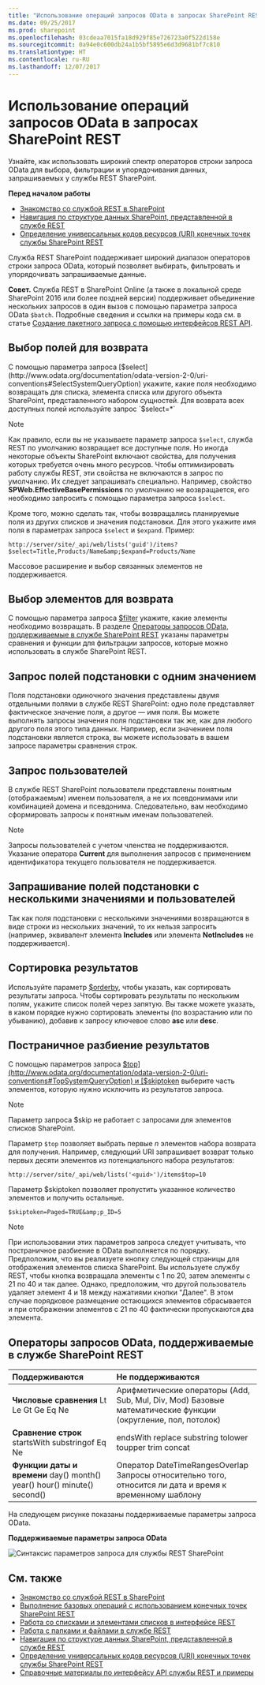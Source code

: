 ```yaml
---
title: "Использование операций запросов OData в запросах SharePoint REST"
ms.date: 09/25/2017
ms.prod: sharepoint
ms.openlocfilehash: 03cdeaa7015fa18d929f85e726723a0f522d158e
ms.sourcegitcommit: 0a94e0c600db24a1b5bf5895e6d3d9681bf7c810
ms.translationtype: HT
ms.contentlocale: ru-RU
ms.lasthandoff: 12/07/2017
---
```

# <a name="use-odata-query-operations-in-sharepoint-rest-requests"></a>Использование операций запросов OData в запросах SharePoint REST
Узнайте, как использовать широкий спектр операторов строки запроса OData для выбора, фильтрации и упорядочивания данных, запрашиваемых у службы REST SharePoint. 
 
 **Перед началом работы**
-  [Знакомство со службой REST в SharePoint](get-to-know-the-sharepoint-rest-service.md)
-  [Навигация по структуре данных SharePoint, представленной в службе REST](navigate-the-sharepoint-data-structure-represented-in-the-rest-service.md)
-  [Определение универсальных кодов ресурсов (URI) конечных точек службы SharePoint REST](determine-sharepoint-rest-service-endpoint-uris.md)
    
Служба REST SharePoint поддерживает широкий диапазон операторов строки запроса OData, который позволяет выбирать, фильтровать и упорядочивать запрашиваемые данные.
 
 **Совет.** Служба REST в SharePoint Online (а также в локальной среде SharePoint 2016 или более поздней версии) поддерживает объединение нескольких запросов в один вызов с помощью параметра запроса OData `$batch`. Подробные сведения и ссылки на примеры кода см. в статье [Создание пакетного запроса с помощью интерфейсов REST API](make-batch-requests-with-the-rest-apis.md).
 
## <a name="select-fields-to-return"></a>Выбор полей для возврата
С помощью параметра запроса [$select](http://www.odata.org/documentation/odata-version-2-0/uri-conventions#SelectSystemQueryOption) укажите, какие поля необходимо возвращать для списка, элемента списка или другого объекта SharePoint, представленного набором сущностей. Для возврата всех доступных полей используйте запрос `$select=*`
 
> [!NOTE]
> Как правило, если вы не указываете параметр запроса `$select`, служба REST по умолчанию возвращает все доступные поля. Но иногда некоторые объекты SharePoint включают свойства, для получения которых требуется очень много ресурсов. Чтобы оптимизировать работу службы REST, эти свойства не включаются в запрос по умолчанию. Их следует запрашивать специально. Например, свойство **SPWeb.EffectiveBasePermissions** по умолчанию не возвращается, его необходимо запросить с помощью параметра запроса `$select`.
 
Кроме того, можно сделать так, чтобы возвращались планируемые поля из других списков и значения подстановки. Для этого укажите имя поля в параметрах запроса `$select` и `$expand`. Пример:
 
 `http://server/site/_api/web/lists('guid')/items?$select=Title,Products/Name&amp;$expand=Products/Name`
 
Массовое расширение и выбор связанных элементов не поддерживается.
 
## <a name="select-items-to-return"></a>Выбор элементов для возврата
С помощью параметра запроса [$filter](http://www.odata.org/documentation/odata-version-2-0/uri-conventions#FilterSystemQueryOption) укажите, какие элементы необходимо возвращать. В разделе [Операторы запросов OData, поддерживаемые в службе SharePoint REST](#bk_supported) указаны параметры сравнения и функции для фильтрации запросов, которые можно использовать в службе SharePoint REST.

## <a name="query-for-single-value-lookup-fields"></a>Запрос полей подстановки с одним значением
Поля подстановки одиночного значения представлены двумя отдельными полями в службе REST SharePoint: одно поле представляет фактическое значение поля, а другое — имя поля. Вы можете выполнять запросы значения поля подстановки так же, как для любого другого поля этого типа данных. Например, если значением поля подстановки является строка, вы можете использовать в вашем запросе параметры сравнения строк.

## <a name="query-for-users"></a>Запрос пользователей
В службе REST SharePoint пользователи представлены понятным (отображаемым) именем пользователя, а не их псевдонимами или комбинацией домена и псевдонима. Следовательно, вам необходимо сформировать запросы к понятным именам пользователей.

> [!NOTE]
> Запросы пользователей с учетом членства не поддерживаются. Указание оператора **Current** для выполнения запросов с применением идентификатора текущего пользователя не поддерживается.

## <a name="query-for-multi-value-lookup-fields-and-users"></a>Запрашивание полей подстановки с несколькими значениями и пользователей
Так как поля подстановки с несколькими значениями возвращаются в виде строки из нескольких значений, то их нельзя запросить (например, эквивалент элемента **Includes** или элемента **NotIncludes** не поддерживается).

## <a name="sort-returned-items"></a>Сортировка результатов
Используйте параметр [$orderby](http://www.odata.org/documentation/odata-version-2-0/uri-conventions#OrderBySystemQueryOption), чтобы указать, как сортировать результаты запроса. Чтобы сортировать результаты по нескольким полям, укажите список полей через запятую. Вы также можете указать, в каком порядке нужно сортировать элементы (по возрастанию или по убыванию), добавив к запросу ключевое слово **asc** или **desc**.

## <a name="page-through-returned-items"></a>Постраничное разбиение результатов
С помощью параметров запроса [$top](http://www.odata.org/documentation/odata-version-2-0/uri-conventions#TopSystemQueryOption) и [$skiptoken](http://msdn.microsoft.com/library/dd942121.aspx) выберите часть элементов, которую нужно исключить из результатов запроса.

> [!NOTE]
> Параметр запроса $skip не работает с запросами для элементов списков SharePoint.

Параметр  `$top` позволяет выбрать первые *n*  элементов набора возврата для получения. Например, следующий URI запрашивает возврат только первых десяти элементов из потенциального набора результатов:
 
 `http://server/site/_api/web/lists('<guid>')/items$top=10`
 
Параметр $skiptoken позволяет пропустить указанное количество элементов и получить остальные.
 
 `$skiptoken=Paged=TRUE&amp;p_ID=5`

> [!NOTE]
> При использовании этих параметров запроса следует учитывать, что постраничное разбиение в OData выполняется по порядку. Предположим, что вы реализуете кнопку следующей страницы для отображения элементов списка SharePoint. Вы используете службу REST, чтобы кнопка возвращала элементы с 1 по 20, затем элементы с 21 по 40 и так далее. Однако, предположим, что другой пользователь удаляет элемент 4 и 18 между нажатиями кнопки "Далее". В этом случае порядковое размещение остающихся элементов сбрасывается и при отображении элементов с 21 по 40 фактически пропускаются два элемента.
 
## <a name="odata-query-operators-supported-in-the-sharepoint-rest-service"></a>Операторы запросов OData, поддерживаемые в службе SharePoint REST
<a name="bk_supported"> </a>

|**Поддерживаются**|**Не поддерживаются**|
|:-----|:-----|
|**Числовые сравнения** Lt Le Gt Ge Eq Ne| Арифметические операторы (Add, Sub, Mul, Div, Mod) Базовые математические функции (округление, пол, потолок) |
|**Сравнение строк** startsWith substringof Eq Ne| endsWith replace substring tolower toupper trim concat|
|**Функции даты и времени** day() month() year() hour() minute() second()| Оператор DateTimeRangesOverlap Запросы относительно того, относится ли дата и время к временному шаблону|
На следующем рисунке показаны поддерживаемые параметры запроса OData.
 
**Поддерживаемые параметры запроса OData**

![Синтаксис параметров запроса для службы REST SharePoint](../../images/REST_queryOptionSyntax.png)

## <a name="see-also"></a>См. также
<a name="bk_addresources"> </a>

-  [Знакомство со службой REST в SharePoint](get-to-know-the-sharepoint-rest-service.md)
-  [Выполнение базовых операций с использованием конечных точек SharePoint REST](complete-basic-operations-using-sharepoint-rest-endpoints.md)
-  [Работа со списками и элементами списков в интерфейсе REST](working-with-lists-and-list-items-with-rest.md)
-  [Работа с папками и файлами в службе REST](working-with-folders-and-files-with-rest.md)
-  [Навигация по структуре данных SharePoint, представленной в службе REST](navigate-the-sharepoint-data-structure-represented-in-the-rest-service.md)
-  [Определение универсальных кодов ресурсов (URI) конечных точек службы SharePoint REST](determine-sharepoint-rest-service-endpoint-uris.md)
-  [Справочные материалы по интерфейсу API службы REST и примеры](http://msdn.microsoft.com/library/02128c70-9d27-4388-9374-a11bce68fdb8%28Office.15%29.aspx)